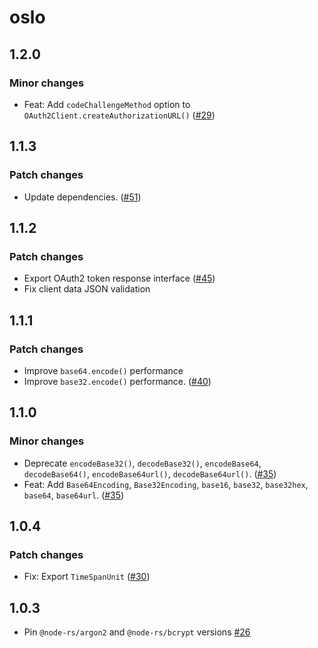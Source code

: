 # oslo

## 1.2.0

### Minor changes

- Feat: Add `codeChallengeMethod` option to `OAuth2Client.createAuthorizationURL()` ([#29](https://github.com/pilcrowOnPaper/oslo/pull/29))

## 1.1.3

### Patch changes

- Update dependencies. ([#51](https://github.com/pilcrowOnPaper/oslo/pull/51))

## 1.1.2

### Patch changes

- Export OAuth2 token response interface ([#45](https://github.com/pilcrowOnPaper/oslo/pull/45))
- Fix client data JSON validation

## 1.1.1

### Patch changes

- Improve `base64.encode()` performance
- Improve `base32.encode()` performance. ([#40](https://github.com/pilcrowOnPaper/oslo/pull/40))

## 1.1.0

### Minor changes

- Deprecate `encodeBase32()`, `decodeBase32()`, `encodeBase64`, `decodeBase64()`, `encodeBase64url()`, `decodeBase64url()`. ([#35](https://github.com/pilcrowOnPaper/oslo/pull/35))
- Feat: Add `Base64Encoding`, `Base32Encoding`, `base16`, `base32`, `base32hex`, `base64`, `base64url`. ([#35](https://github.com/pilcrowOnPaper/oslo/pull/35))

## 1.0.4

### Patch changes

- Fix: Export `TimeSpanUnit` ([#30](https://github.com/pilcrowOnPaper/oslo/pull/30))

## 1.0.3

- Pin `@node-rs/argon2` and `@node-rs/bcrypt` versions [#26](https://github.com/pilcrowOnPaper/oslo/pull/26)
